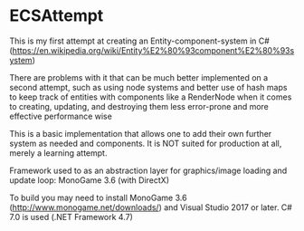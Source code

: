 # ECSAttempt

This is my first attempt at creating an Entity-component-system in C# (https://en.wikipedia.org/wiki/Entity%E2%80%93component%E2%80%93system)

There are problems with it that can be much better implemented on a second attempt, such as using node systems and better use of hash maps to 
keep track of entities with components like a RenderNode when it comes to creating, updating, and destroying them less error-prone and more effective performance wise

This is a basic implementation that allows one to add their own further system as needed and components. It is NOT suited for production at all, merely a learning attempt.

Framework used to as an abstraction layer for graphics/image loading and update loop:
MonoGame 3.6 (with DirectX)

To build you may need to install MonoGame 3.6  (http://www.monogame.net/downloads/) and Visual Studio 2017 or later. C# 7.0 is used (.NET Framework 4.7)